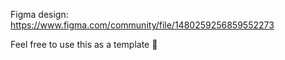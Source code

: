 Figma design: <https://www.figma.com/community/file/1480259256859552273>

Feel free to use this as a template 🙌
